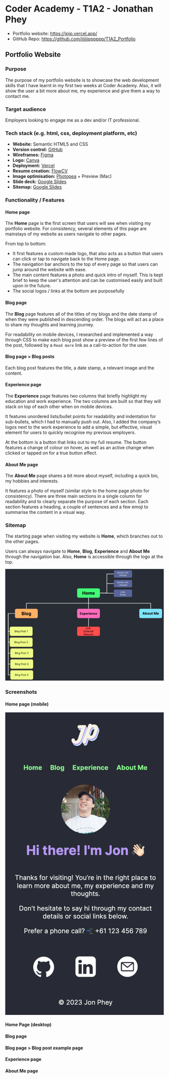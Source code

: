 # Coder Academy - T1A2 - Jonathan Phey

- Portfolio website: https://jpjp.vercel.app/
- GitHub Repo: https://github.com/jjjjjjpppppp/T1A2_Portfolio

## Portfolio Website

### Purpose
The purpose of my portfolio website is to showcase the web development skills that I have learnt in my first two weeks at Coder Academy. Also, it will show the user a bit more about me, my experience and give them a way to contact me.

### Target audience

Employers looking to engage me as a dev and/or IT professional. 

### Tech stack (e.g. html, css, deployment platform, etc)

- **Website:** Semantic HTML5 and CSS
- **Version control:** [GitHub](https://github.com/jjjjjjpppppp/T1A2_Portfolio)
- **Wireframes:** [Figma](https://www.figma.com/)
- **Logo:** [Canva](https://www.canva.com/)
- **Deployment:** [Vercel](https://vercel.com/)
- **Resume creation:** [FlowCV](https://flowcv.com/)
- **Image optimisation:** [Photopea](https://www.photopea.com/) + Preview (Mac)
- **Slide deck:** [Google Slides](https://workspace.google.com/intl/en/products/slides/)
- **Sitemap:** [Google Slides](https://workspace.google.com/intl/en/products/slides/)

### Functionality / Features
#### Home page
The **Home** page is the first screen that users will see when visiting my portfolio website. For consistency, several elements of this page are mainstays of my website as users navigate to other pages.

From top to bottom: 
- It first features a custom made logo, that also acts as a button that users can click or tap to navigate back to the Home page.
- The navigation bar anchors to the top of every page so that users can jump around the website with ease.
- The main content features a photo and quick intro of myself. This is kept brief to keep the user's attention and can be customised easily and built upon in the future.
- The social logos / links at the bottom are purposefully 

#### Blog page

The **Blog** page features all of the titles of my blogs and the date stamp of when they were published in descending order. The blogs will act as a place to share my thoughts and learning journey.

For readability on mobile devices, I researched and implemented a way through CSS to make each blog post show a preview of the first few lines of the post, followed by a `Read more` link as a call-to-action for the user.

#### Blog page > Blog posts

Each blog post features the title, a date stamp, a relevant image and the content.

#### Experience page

The **Experience** page features two columns that briefly highlight my education and work experience. The two columns are built so that they will stack on top of each other when on mobile devices. 

It features unordered lists/bullet points for readability and indentation for sub-bullets, which I had to manually push out. Also, I added the company’s logos next to the work experience to add a simple, but effective, visual element for users to quickly recognise my previous employers.

At the bottom is a button that links out to my full resume. The button features a change of colour on hover, as well as an active change when clicked or tapped on for a true button effect.

#### About Me page

The **About Me** page shares a bit more about myself, including a quick bio, my hobbies and interests.

It features a photo of myself (similar style to the home page photo for consistency). There are three main sections in a single column for readability and to clearly separate the purpose of each section. Each section features a heading, a couple of sentences and a few emoji to summarise the content in a visual way.

### Sitemap

The starting page when visiting my website is **Home**, which branches out to the other pages. 

Users can always navigate to **Home**, **Blog**, **Experience** and **About Me** through the navigation bar. Also, **Home** is accessible through the logo at the top.

![Image of sitemap](./docs/sitemap.png 'Sitemap')

<!-- SAVE THIS TILL LAST IN CASE IT CHANGES -->
### Screenshots

#### Home page (mobile)
![Screenshot of home page (mobile))](./docs/home_mobile.png 'Home (mobile)')

#### Home Page (desktop)


#### Blog page

#### Blog page > Blog post example page

#### Experience page

#### About Me page
